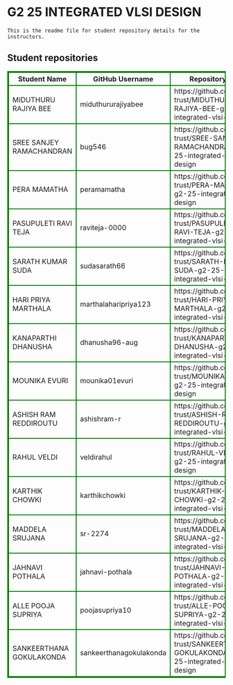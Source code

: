 # G2 25 INTEGRATED VLSI DESIGN
    This is the readme file for student repository details for the instructors.
## Student repositories 
<table style="border : 2px solid green; width:100%;">
<tr >
<th style="border : 2px solid green;">Student Name</th>
<th style="border : 2px solid green;">GitHub Username</th>
<th style="border : 2px solid green;">Repository link</th>
</tr>
<tr style="border : 2px solid green;">
<td style="border : 2px solid green;">MIDUTHURU RAJIYA BEE</td> 

<td style="border : 2px solid green;">miduthururajiyabee</td> 

<td style="border : 2px solid green;">https://github.com/sure-trust/MIDUTHURU-RAJIYA-BEE-g2-25-integrated-vlsi-design</td> 
</tr>

<tr style="border : 2px solid green;">
<td style="border : 2px solid green;">SREE SANJEY RAMACHANDRAN</td> 

<td style="border : 2px solid green;">bug546</td> 

<td style="border : 2px solid green;">https://github.com/sure-trust/SREE-SANJEY-RAMACHANDRAN-g2-25-integrated-vlsi-design</td> 
</tr>

<tr style="border : 2px solid green;">
<td style="border : 2px solid green;">PERA MAMATHA</td> 

<td style="border : 2px solid green;">peramamatha</td> 

<td style="border : 2px solid green;">https://github.com/sure-trust/PERA-MAMATHA-g2-25-integrated-vlsi-design</td> 
</tr>

<tr style="border : 2px solid green;">
<td style="border : 2px solid green;">PASUPULETI RAVI TEJA</td> 

<td style="border : 2px solid green;">raviteja-0000</td> 

<td style="border : 2px solid green;">https://github.com/sure-trust/PASUPULETI-RAVI-TEJA-g2-25-integrated-vlsi-design</td> 
</tr>

<tr style="border : 2px solid green;">
<td style="border : 2px solid green;">SARATH KUMAR SUDA</td> 

<td style="border : 2px solid green;">sudasarath66</td> 

<td style="border : 2px solid green;">https://github.com/sure-trust/SARATH-KUMAR-SUDA-g2-25-integrated-vlsi-design</td> 
</tr>

<tr style="border : 2px solid green;">
<td style="border : 2px solid green;">HARI PRIYA MARTHALA</td> 

<td style="border : 2px solid green;">marthalaharipriya123</td> 

<td style="border : 2px solid green;">https://github.com/sure-trust/HARI-PRIYA-MARTHALA-g2-25-integrated-vlsi-design</td> 
</tr>

<tr style="border : 2px solid green;">
<td style="border : 2px solid green;">KANAPARTHI DHANUSHA</td> 

<td style="border : 2px solid green;">dhanusha96-aug</td> 

<td style="border : 2px solid green;">https://github.com/sure-trust/KANAPARTHI-DHANUSHA-g2-25-integrated-vlsi-design</td> 
</tr>

<tr style="border : 2px solid green;">
<td style="border : 2px solid green;">MOUNIKA EVURI</td> 

<td style="border : 2px solid green;">mounika01evuri</td> 

<td style="border : 2px solid green;">https://github.com/sure-trust/MOUNIKA-EVURI-g2-25-integrated-vlsi-design</td> 
</tr>

<tr style="border : 2px solid green;">
<td style="border : 2px solid green;">ASHISH RAM REDDIROUTU</td> 

<td style="border : 2px solid green;">ashishram-r</td> 

<td style="border : 2px solid green;">https://github.com/sure-trust/ASHISH-RAM-REDDIROUTU-g2-25-integrated-vlsi-design</td> 
</tr>

<tr style="border : 2px solid green;">
<td style="border : 2px solid green;">RAHUL VELDI</td> 

<td style="border : 2px solid green;">veldirahul</td> 

<td style="border : 2px solid green;">https://github.com/sure-trust/RAHUL-VELDI-g2-25-integrated-vlsi-design</td> 
</tr>

<tr style="border : 2px solid green;">
<td style="border : 2px solid green;">KARTHIK CHOWKI</td> 

<td style="border : 2px solid green;">karthikchowki</td> 

<td style="border : 2px solid green;">https://github.com/sure-trust/KARTHIK-CHOWKI-g2-25-integrated-vlsi-design</td> 
</tr>

<tr style="border : 2px solid green;">
<td style="border : 2px solid green;">MADDELA SRUJANA</td> 

<td style="border : 2px solid green;">sr-2274</td> 

<td style="border : 2px solid green;">https://github.com/sure-trust/MADDELA-SRUJANA-g2-25-integrated-vlsi-design</td> 
</tr>

<tr style="border : 2px solid green;">
<td style="border : 2px solid green;">JAHNAVI POTHALA</td> 

<td style="border : 2px solid green;">jahnavi-pothala</td> 

<td style="border : 2px solid green;">https://github.com/sure-trust/JAHNAVI-POTHALA-g2-25-integrated-vlsi-design</td> 
</tr>

<tr style="border : 2px solid green;">
<td style="border : 2px solid green;">ALLE POOJA SUPRIYA</td> 

<td style="border : 2px solid green;">poojasupriya10</td> 

<td style="border : 2px solid green;">https://github.com/sure-trust/ALLE-POOJA-SUPRIYA-g2-25-integrated-vlsi-design</td> 
</tr>

<tr style="border : 2px solid green;">
<td style="border : 2px solid green;">SANKEERTHANA GOKULAKONDA</td> 

<td style="border : 2px solid green;">sankeerthanagokulakonda</td> 

<td style="border : 2px solid green;">https://github.com/sure-trust/SANKEERTHANA-GOKULAKONDA-g2-25-integrated-vlsi-design</td> 
</tr>
